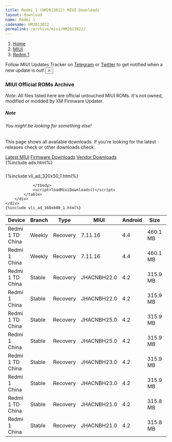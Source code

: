 ```yaml
---
title: Redmi 1 (HM2013022) MIUI Downloads
layout: download
name: Redmi 1
codename: HM2013022
permalink: /archive/miui/HM2013022/
---
```

<nav aria-label="breadcrumb">
    <ol class="breadcrumb">
        <li class="breadcrumb-item"><a href="/">Home</a></li>
        <li class="breadcrumb-item"><a href="/miui/">MIUI</a></li>
        <li class="breadcrumb-item active" aria-current="page"><a href="/miui/HM2013022/">Redmi 1</a></li>
    </ol>
</nav>
<div class="alert alert-primary alert-dismissible fade show" role="alert">
    Follow MIUI Updates Tracker on <a href="https://t.me/MIUIUpdatesTracker" class="alert-link">Telegram</a>
     or <a href="https://twitter.com/MiFwUpdater" class="alert-link">Twitter</a> to get notified when a new update is out!
    <button type="button" class="close" data-dismiss="alert" aria-label="Close">
        <span aria-hidden="true">&times;</span>
    </button>
</div>

### MIUI Official ROMs Archive
*Note*: All files listed here are official untouched MIUI ROMs. It's not owned, modified or modded by XM Firmware Updater.
<div class="card">
  <div class="card-body">
    <h5 class="card-title">Note</h5>
    <h6 class="card-subtitle mb-2 text-muted">You might be looking for something else!</h6>
    <p class="card-text">This page shows all available downloads.
     If you're looking for the latest releases check or other downloads check:</p>
    <a href="/miui/HM2013022/" class="card-link">Latest MIUI</a>
    <a href="/firmware/HM2013022/" class="card-link">Firmware Downloads</a>
    <a href="/vendor/HM2013022/" class="card-link">Vendor Downloads</a>
  </div>
</div>
{%include ads.html%}
<div class="row justify-content-center">
    <div class="col-10">
        <div class="table-responsive-md" style="margin-top: 25px;">
            {%include vli_ad_320x50_1.html%}
            <table id="miui" class="display dt-responsive nowrap compact table table-striped table-hover table-sm">
                <thead class="thead-dark">
                    <tr>
                        <th data-ref="device">Device</th>
                        <th data-ref="branch">Branch</th>
                        <th data-ref="type">Type</th>
                        <th data-ref="miui">MIUI</th>
                        <th data-ref="android">Android</th>
                        <th data-ref="size">Size</th>
                        <th data-ref="size">Date</th>
                        <th data-ref="link">Link</th>
                    </tr>
                </thead>
                <tbody>
                <tr><td>Redmi 1 TD China</td><td>Weekly</td><td>Recovery</td><td>7.11.16</td><td>4.4</td><td>460.1 MB</td><td>2017-11-15</td><td><a href="/miui/HM2013022/weekly/7.11.16/">Download</a></td></tr>
<tr><td>Redmi 1 China</td><td>Weekly</td><td>Recovery</td><td>7.11.16</td><td>4.4</td><td>460.1 MB</td><td>2017-11-15</td><td><a href="/miui/HM2013022/weekly/7.11.16/">Download</a></td></tr>
<tr><td>Redmi 1 TD China</td><td>Stable</td><td>Recovery</td><td>JHACNBH22.0</td><td>4.2</td><td>315.9 MB</td><td>2015-03-26</td><td><a href="/miui/HM2013022/stable/JHACNBH22.0/">Download</a></td></tr>
<tr><td>Redmi 1 China</td><td>Stable</td><td>Recovery</td><td>JHACNBH22.0</td><td>4.2</td><td>315.9 MB</td><td>2015-03-26</td><td><a href="/miui/HM2013022/stable/JHACNBH22.0/">Download</a></td></tr>
<tr><td>Redmi 1 TD China</td><td>Stable</td><td>Recovery</td><td>JHACNBH25.0</td><td>4.2</td><td>315.9 MB</td><td>2015-02-04</td><td><a href="/miui/HM2013022/stable/JHACNBH25.0/">Download</a></td></tr>
<tr><td>Redmi 1 China</td><td>Stable</td><td>Recovery</td><td>JHACNBH25.0</td><td>4.2</td><td>315.9 MB</td><td>2015-02-04</td><td><a href="/miui/HM2013022/stable/JHACNBH25.0/">Download</a></td></tr>
<tr><td>Redmi 1 TD China</td><td>Stable</td><td>Recovery</td><td>JHACNBH23.0</td><td>4.2</td><td>315.9 MB</td><td>2014-11-28</td><td><a href="/miui/HM2013022/stable/JHACNBH23.0/">Download</a></td></tr>
<tr><td>Redmi 1 China</td><td>Stable</td><td>Recovery</td><td>JHACNBH23.0</td><td>4.2</td><td>315.9 MB</td><td>2014-11-28</td><td><a href="/miui/HM2013022/stable/JHACNBH23.0/">Download</a></td></tr>
<tr><td>Redmi 1 TD China</td><td>Stable</td><td>Recovery</td><td>JHACNBH21.0</td><td>4.2</td><td>315.8 MB</td><td>2014-10-08</td><td><a href="/miui/HM2013022/stable/JHACNBH21.0/">Download</a></td></tr>
<tr><td>Redmi 1 China</td><td>Stable</td><td>Recovery</td><td>JHACNBH21.0</td><td>4.2</td><td>315.8 MB</td><td>2014-10-08</td><td><a href="/miui/HM2013022/stable/JHACNBH21.0/">Download</a></td></tr>

                </tbody>
                <script>loadMiuiDownloads()</script>
            </table>
        </div>
    </div>
    {%include vli_ad_160x600_1.html%}
</div>
